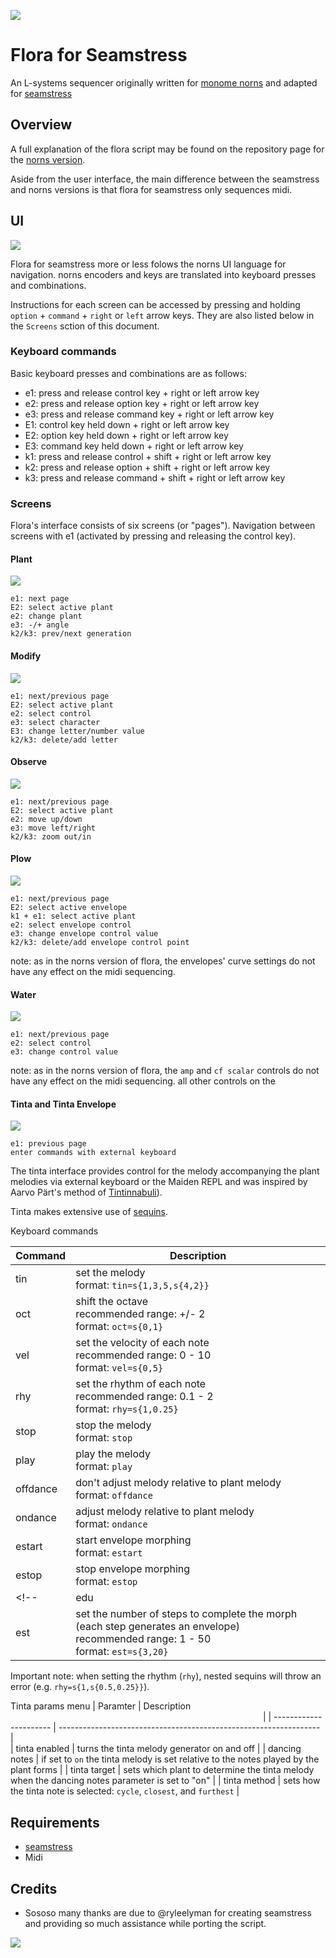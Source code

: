 ![](images/three_plants_inv.png)

# Flora for Seamstress

An L-systems sequencer originally written for [monome norns](http://monome.org/norns) and adapted for [seamstress](https://github.com/ryleelyman/seamstress)

## Overview

A full explanation of the flora script may be found on the repository page for the [norns version](https://github.com/jaseknighter/flora#readme).

Aside from the user interface, the main difference between the seamstress and norns versions is that flora for seamstress only sequences midi.

## UI

![](images/norns_ui_graphic.png)

Flora for seamstress more or less folows the norns UI language for navigation. norns encoders and keys are translated into keyboard presses and combinations. 

Instructions for each screen can be accessed by pressing and holding `option` + `command` + `right` or `left` arrow keys. They are also listed below in the `Screens` sction of this document.

### Keyboard commands
Basic keyboard presses and combinations are as follows:

* e1: press and release control key + right or left arrow key
* e2: press and release option key + right or left arrow key
* e3: press and release command key + right or left arrow key
* E1: control key held down + right or left arrow key
* E2: option key held down + right or left arrow key
* E3: command key held down + right or left arrow key
* k1: press and release control + shift + right or left arrow key
* k2: press and release option + shift + right or left arrow key
* k3: press and release command + shift + right or left arrow key



### Screens

Flora's interface consists of six screens (or "pages"). Navigation between screens with e1 (activated by pressing and releasing the control key). 

#### Plant 
![](images/plant_wide_inv.png)
```
e1: next page  
E2: select active plant
e2: change plant
e3: -/+ angle
k2/k3: prev/next generation
```

#### Modify 
![](images/modify_wide_inv.png)
```
e1: next/previous page  
E2: select active plant
e2: select control
e3: select character
E3: change letter/number value
k2/k3: delete/add letter
```

#### Observe 
![](images/observe_wide_inv.png)
```
e1: next/previous page  
E2: select active plant
e2: move up/down
e3: move left/right
k2/k3: zoom out/in
```

#### Plow 
![](images/plow_wide_inv.png)
```
e1: next/previous page 
E2: select active envelope
k1 + e1: select active plant  
e2: select envelope control  
e3: change envelope control value  
k2/k3: delete/add envelope control point  
```
note: as in the norns version of flora, the envelopes' curve settings do not have any effect on the midi sequencing. 

#### Water 
![](images/water_wide_inv.png)
```
e1: next/previous page  
e2: select control  
e3: change control value  
```
note: as in the norns version of flora, the `amp` and `cf scalar` controls do not have any effect on the midi sequencing. all other controls on the

#### Tinta and Tinta Envelope
![](images/tinta_wide_inv.png)
```
e1: previous page  
enter commands with external keyboard
```
The tinta interface provides control for the melody accompanying the plant melodies via external keyboard or the Maiden REPL and was inspired by Aarvo Pärt's method of [Tintinnabuli](https://en.wikipedia.org/wiki/Tintinnabuli)).

Tinta makes extensive use of [sequins](https://monome.org/docs/norns/reference/lib/sequins).


<!-- ![](images/tinta_env_wide_inv.png)
as of flora v2.1, three options have been added to set the envelope used by tinta, using the new `tinta env type` parameter in the `tinta` section of flora's parameters menu:

* `ad`: a kind of attack-decay envelope, using the value of tinta's `vel` parameter for envelope level and the active plant for the envelope's other values (`time` and `curve`)
* `plant`: uses the active plant's envelope (set on the `plow` screen)
* `morphing`: the shape of tinta's envelope is morphed between the two plant envelopes (set on the `plow` screen). 

for the `morphing` envelope type, the duration and number of steps, and "shape" of the morph may be set with two new tinta commands: `edu` and `est`. 

there are three "styles" of envelope morphing, set with the new `tinta env morph style` parameter:

* `shuttle`: once a morph is completed, a new morph begins going in the opposition direction
* `loop`: once a morph is completed, a new morph begins, starting with plant 1's envelope shape
* `1-shot`: once a morph is completed, morphing stops (it can be started again by setting the `tinta env morph` parameter to `true`)
 -->
Keyboard commands

| Command                | Description<img width=400/>                                       | 
| ---------------------- | ----------------------------------------------------------------- |  
| tin              | set the melody <br> format: `tin=s{1,3,5,s{4,2}}`                      |
| oct              | shift the octave <br>recommended range: +/- 2 <br> format: `oct=s{0,1}`|
| vel              | set the velocity of each note <br>recommended range: 0 - 10 <br> format: `vel=s{0,5}` |
| rhy              | set the rhythm of each note <br>recommended range: 0.1 - 2 <br> format: `rhy=s{1,0.25}`  |
| stop             | stop the melody <br> format: `stop`                                      |
| play             | play the melody <br> format: `play`                                      |
| offdance             | don't adjust melody relative to plant melody  <br> format: `offdance`                                      |
| ondance             | adjust melody relative to plant melody <br> format: `ondance`                                      |
| estart             | start envelope morphing <br> format: `estart`                                      |
| estop             | stop envelope morphing <br> format: `estop`                                      |
<!-- | edu              | set the recommendation morphing duration (in beats) <br>recommended range: 0.125 - 50 <br> format: `edu=s{1,10}`  |
| est              | set the number of steps to complete the morph (each step generates an envelope) <br>recommended range: 1 - 50 <br> format: `est=s{3,20}`  | -->

Important note: when setting the rhythm (`rhy`), nested sequins will throw an error (e.g. `rhy=s{1,s{0.5,0.25}}`).

<!-- REPL commands (using the Maiden REPL)

Using the maiden REPL to control the tinta interface, more [complex sequins](https://monome.org/docs/norns/reference/lib/sequins) functionality can be utilized such as flow-modifiers.

| Tinta Command                | Description<img width=400/>                                       | 
| ---------------------- | ----------------------------------------------------------------- |  
| tin              | set the melody <br> format: `tt.tin=s{1,3,5,s{4,2}}`                      |
| oct              | shift the octave <br>recommended range: +/- 2 <br> format: `tt.oct=s{0,1}`|
| vel              | set the velocity of each note <br>recommended range: 0 - 10 <br> format: `tt.vel=s{0,5}` |
| rhy              | set the rhythm of each note <br>recommended range: 0.1 - 2 <br> format: `tt.set_rhythm({1,0.25})`. (note that when setting the rhythm with the maiden repl, a table is passed to the method `tt.set_rhythm` instead of setting the rhythm directly with sequins.)  | -->
<!-- | edu              | set the envelope morphing duration (in beats) <br>recommended range: 0.25 - 50 <br> format: `tt.edu=s{1,10}`  |
| est              | set the number of steps to complete the morph (each step generates an envelope) <br>recommended range: 1 - 25 <br> format: `tt.est=s{3,20}`  | -->


Tinta params menu
| Paramter               | Description<img width=400/>                                       | 
| ---------------------- | ----------------------------------------------------------------- |  
| tinta enabled            | turns the tinta melody generator on and off                       |
| dancing notes          | if set to `on` the tinta melody is set relative to the notes played by the plant forms |
| tinta target            | sets which plant to determine the tinta melody when the dancing notes parameter is set to "on"                       |
| tinta method              | sets how the tinta note is selected: `cycle`, `closest`, and `furthest` |
<!-- | tinta env type              | selects the type of envelope used by tinta: `ad`,`plant`,`morph` |
| tinta env morph            | starts and stops morphing when the `tinta env type` parameter is set to `morph`|
| tinta env morph style      | determins how morphing occurs: `shuttle`, `loop`,`1-shot`  | -->

## Requirements
* [seamstress](https://github.com/ryleelyman/seamstress)
* Midi 

## Credits 
* Sososo many thanks are due to @ryleelyman for creating seamstress and providing so much assistance while porting the script.

![](images/yet_three_more_plants_inv.png)
